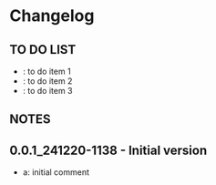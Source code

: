 # Changelog 

## TO DO LIST
- : to do item 1
- : to do item 2
- : to do item 3

## NOTES

## 0.0.1_241220-1138 - Initial version
- a: initial comment
